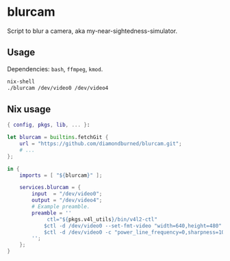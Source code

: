 # blurcam

Script to blur a camera, aka my-near-sightedness-simulator.

## Usage

Dependencies: `bash`, `ffmpeg`, `kmod`.

```sh
nix-shell
./blurcam /dev/video0 /dev/video4
```

## Nix usage

```nix
{ config, pkgs, lib, ... }:

let blurcam = builtins.fetchGit {
	url = "https://github.com/diamondburned/blurcam.git";
	# ...
};

in {
	imports = [ "${blurcam}" ];

	services.blurcam = {
		input  = "/dev/video0";
		output = "/dev/video4";
		# Example preamble.
		preamble = ''
			 ctl="${pkgs.v4l_utils}/bin/v4l2-ctl"
			$ctl -d /dev/video0 --set-fmt-video "width=640,height=480"
			$ctl -d /dev/video0 -c "power_line_frequency=0,sharpness=100,saturation=25,contrast=40,brightness=100"
		'';
	};
}
```
